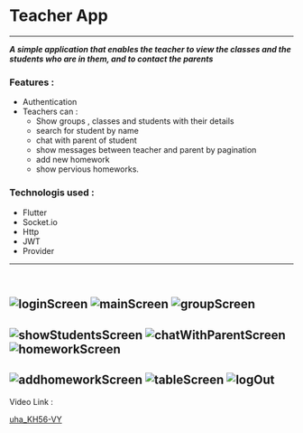 # Teacher App
---
**_A simple application that enables the teacher to view the classes and the students who are in them, and to contact the parents_**

### Features :
- Authentication
- Teachers can :
   - Show groups , classes and students with their details
   - search for student by name
   - chat with parent of student
   - show messages between teacher and parent by pagination
   - add new homework
   - show pervious homeworks.
### Technologis used :
- Flutter 
- Socket.io
- Http 
- JWT
- Provider

---
[<img src ="">]()
---
![loginScreen](https://github.com/BlackedHorse/teacher_app_with_flutter/blob/main/screen%20ui/photo/login.JPG)
![mainScreen](https://github.com/BlackedHorse/teacher_app_with_flutter/blob/main/screen%20ui/photo/main.JPG)
![groupScreen](https://github.com/BlackedHorse/teacher_app_with_flutter/blob/main/screen%20ui/photo/group.JPG)
---
![showStudentsScreen](https://github.com/BlackedHorse/teacher_app_with_flutter/blob/main/screen%20ui/photo/show_student.JPG)
![chatWithParentScreen](https://github.com/BlackedHorse/teacher_app_with_flutter/blob/main/screen%20ui/photo/chat%20with%20parent.JPG)
![homeworkScreen](https://github.com/BlackedHorse/teacher_app_with_flutter/blob/main/screen%20ui/photo/homework.JPG)
---
![addhomeworkScreen](https://github.com/BlackedHorse/teacher_app_with_flutter/blob/main/screen%20ui/photo/add_homework.JPG)
![tableScreen](https://github.com/BlackedHorse/teacher_app_with_flutter/blob/main/screen%20ui/photo/table.JPG)
![logOut](https://github.com/BlackedHorse/teacher_app_with_flutter/blob/main/screen%20ui/photo/log%20out.JPG)
-----
Video Link :

[uha_KH56-VY](https://www.youtube.com/watch?v=uha_KH56-VY)
